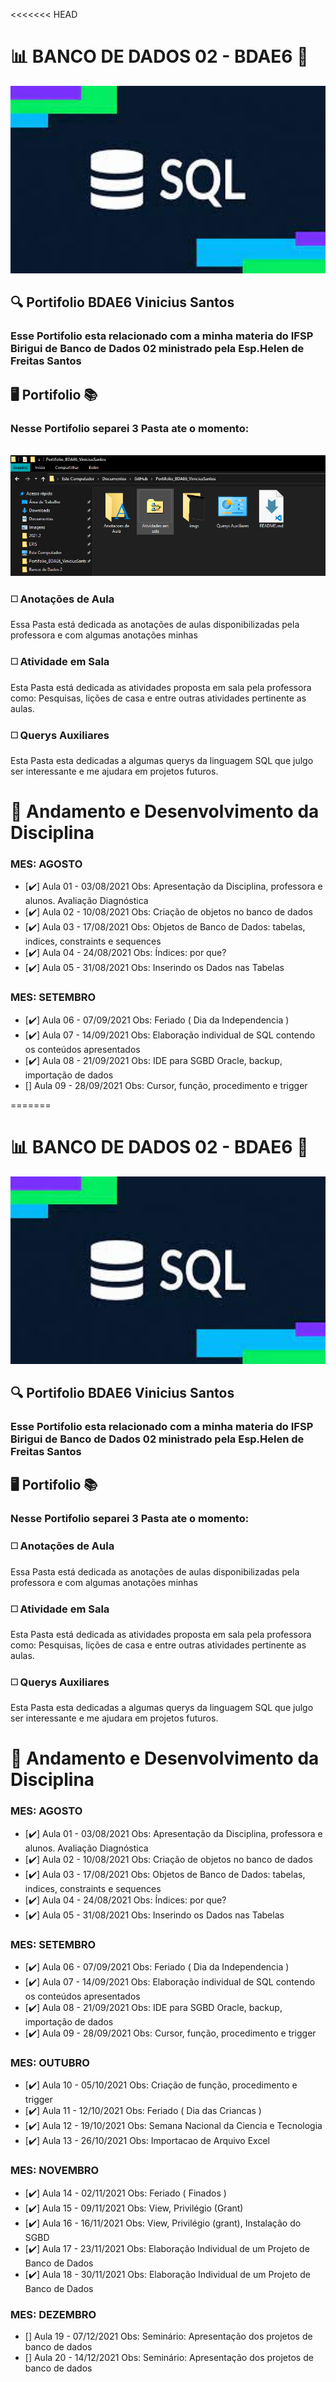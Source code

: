 <<<<<<< HEAD
# :bar_chart: BANCO DE DADOS 02 - BDAE6 :minidisc:	
<img src="https://github.com/ViniciusKanh/Portifolio_BDAE6_ViniciusSantos/blob/main/imgs/CAPA.gif" width="600" height="300" />


## :mag: Portifolio BDAE6 Vinicius Santos
### Esse Portifolio esta relacionado com a minha materia do IFSP Birigui de Banco de Dados 02 ministrado pela Esp.Helen de Freitas Santos

## :desktop_computer: Portifolio :books:

### Nesse Portifolio separei 3 Pasta ate o momento:

<br><img src="imgs/BDAE6.PNG" alt="Página Principal"/><br>

### :white_medium_square: Anotações de Aula
  Essa Pasta está dedicada as anotações de aulas disponibilizadas pela professora e com algumas anotações minhas 
  
### :white_medium_square: Atividade em Sala
   Esta Pasta está dedicada as atividades proposta em sala pela professora como: Pesquisas, lições de casa e entre outras atividades pertinente as aulas.
   
### :white_medium_square: Querys Auxiliares
  Esta Pasta esta dedicadas a algumas querys da linguagem SQL que julgo ser interessante e me ajudara em projetos futuros.
  
# :large_orange_diamond: Andamento e Desenvolvimento da Disciplina 

###  MES: AGOSTO

- [:heavy_check_mark:] Aula 01 - 03/08/2021 Obs: 	Apresentação da Disciplina, professora e alunos. Avaliação Diagnóstica
- [:heavy_check_mark:] Aula 02 - 10/08/2021 Obs:  Criação de objetos no banco de dados
- [:heavy_check_mark:] Aula 03 - 17/08/2021 Obs:  Objetos de Banco de Dados: tabelas, indices, constraints e sequences
- [:heavy_check_mark:] Aula 04 - 24/08/2021 Obs:  Índices: por que?
- [:heavy_check_mark:] Aula 05 - 31/08/2021 Obs:  Inserindo os Dados nas Tabelas

###  MES: SETEMBRO

- [:heavy_check_mark:] Aula 06 - 07/09/2021 Obs: Feriado ( Dia da Independencia )
- [:heavy_check_mark:] Aula 07 - 14/09/2021 Obs: Elaboração individual de SQL contendo os conteúdos apresentados
- [:heavy_check_mark:] Aula 08 - 21/09/2021 Obs: IDE para SGBD Oracle, backup, importação de dados
- [] Aula 09 - 28/09/2021 Obs: Cursor, função, procedimento e trigger


=======
# :bar_chart: BANCO DE DADOS 02 - BDAE6 :minidisc:	
<img src="https://github.com/ViniciusKanh/Portifolio_BDAE6_ViniciusSantos/blob/main/imgs/CAPA.gif" width="600" height="300" />


## :mag: Portifolio BDAE6 Vinicius Santos
### Esse Portifolio esta relacionado com a minha materia do IFSP Birigui de Banco de Dados 02 ministrado pela Esp.Helen de Freitas Santos

## :desktop_computer: Portifolio :books:

### Nesse Portifolio separei 3 Pasta ate o momento:

### :white_medium_square: Anotações de Aula
  Essa Pasta está dedicada as anotações de aulas disponibilizadas pela professora e com algumas anotações minhas 
  
### :white_medium_square: Atividade em Sala
   Esta Pasta está dedicada as atividades proposta em sala pela professora como: Pesquisas, lições de casa e entre outras atividades pertinente as aulas.
   
### :white_medium_square: Querys Auxiliares
  Esta Pasta esta dedicadas a algumas querys da linguagem SQL que julgo ser interessante e me ajudara em projetos futuros.
  
# :large_orange_diamond: Andamento e Desenvolvimento da Disciplina 

###  MES: AGOSTO

- [:heavy_check_mark:] Aula 01 - 03/08/2021 Obs: 	Apresentação da Disciplina, professora e alunos. Avaliação Diagnóstica
- [:heavy_check_mark:] Aula 02 - 10/08/2021 Obs:  Criação de objetos no banco de dados
- [:heavy_check_mark:] Aula 03 - 17/08/2021 Obs:  Objetos de Banco de Dados: tabelas, indices, constraints e sequences
- [:heavy_check_mark:] Aula 04 - 24/08/2021 Obs:  Índices: por que?
- [:heavy_check_mark:] Aula 05 - 31/08/2021 Obs:  Inserindo os Dados nas Tabelas

###  MES: SETEMBRO

- [:heavy_check_mark:] Aula 06 - 07/09/2021 Obs: Feriado ( Dia da Independencia )
- [:heavy_check_mark:] Aula 07 - 14/09/2021 Obs: Elaboração individual de SQL contendo os conteúdos apresentados
- [:heavy_check_mark:] Aula 08 - 21/09/2021 Obs: IDE para SGBD Oracle, backup, importação de dados
- [:heavy_check_mark:] Aula 09 - 28/09/2021 Obs: Cursor, função, procedimento e trigger

###  MES: OUTUBRO

- [:heavy_check_mark:] Aula 10 - 05/10/2021 Obs: Criação de função, procedimento e trigger
- [:heavy_check_mark:] Aula 11 - 12/10/2021 Obs: Feriado ( Dia das Criancas )
- [:heavy_check_mark:] Aula 12 - 19/10/2021 Obs: Semana Nacional da Ciencia e Tecnologia
- [:heavy_check_mark:] Aula 13 - 26/10/2021 Obs: Importacao de Arquivo Excel

###  MES: NOVEMBRO

- [:heavy_check_mark:] Aula 14 - 02/11/2021 Obs: Feriado ( Finados )
- [:heavy_check_mark:] Aula 15 - 09/11/2021 Obs: View, Privilégio (Grant)
- [:heavy_check_mark:] Aula 16 - 16/11/2021 Obs: View, Privilégio (grant), Instalação do SGBD
- [:heavy_check_mark:] Aula 17 - 23/11/2021 Obs: Elaboração Individual de um Projeto de Banco de Dados
- [:heavy_check_mark:] Aula 18 - 30/11/2021 Obs: Elaboração Individual de um Projeto de Banco de Dados

###  MES: DEZEMBRO

- [] Aula 19 - 07/12/2021 Obs: Seminário: Apresentação dos projetos de banco de dados
- [] Aula 20 - 14/12/2021 Obs: Seminário: Apresentação dos projetos de banco de dados


